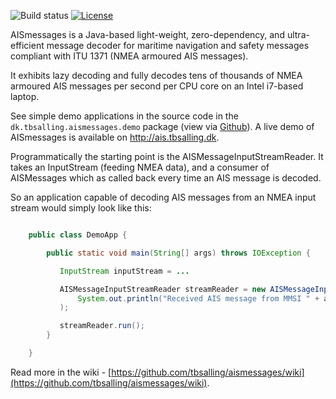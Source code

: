 ![Build status](https://travis-ci.org/tbsalling/aismessages.svg?branch=master)
[![License](http://img.shields.io/badge/license-CCANS3-green.svg)](https://github.com/tbsalling/aismessages/blob/master/LICENSE)

AISmessages is a Java-based light-weight, zero-dependency, and ultra-efficient message decoder for maritime
navigation and safety messages compliant with ITU 1371 (NMEA armoured AIS messages).

It exhibits lazy decoding and fully decodes tens of thousands of NMEA armoured AIS messages per second per CPU
core on an Intel i7-based laptop.

See simple demo applications in the source code in the `dk.tbsalling.aismessages.demo` package (view via 
[Github](https://github.com/tbsalling/aismessages/tree/master/src/main/java/dk/tbsalling/aismessages/demo)). 
A live demo of AISmessages is available on http://ais.tbsalling.dk. 

Programmatically the starting point is the AISMessageInputStreamReader. It takes an InputStream (feeding
NMEA data), and a consumer of AISMessages which as called back every time an AIS message is decoded.

So an application capable of decoding AIS messages from an NMEA input stream would simply look like this:

``` java

    public class DemoApp {

        public static void main(String[] args) throws IOException {

           InputStream inputStream = ...

           AISMessageInputStreamReader streamReader = new AISMessageInputStreamReader(inputStream, aisMessage ->
               System.out.println("Received AIS message from MMSI " + aisMessage.getSourceMmsi().getMMSI() + ": " + aisMessage)
           );

           streamReader.run();
	    }

    }
```

Read more in the wiki - [https://github.com/tbsalling/aismessages/wiki](https://github.com/tbsalling/aismessages/wiki).
